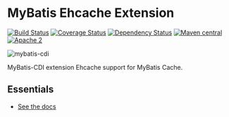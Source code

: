 MyBatis Ehcache Extension
=========================

[![Build Status](https://travis-ci.org/mybatis/ehcache-cache.svg?branch=master)](https://travis-ci.org/mybatis/ehcache-cache)
[![Coverage Status](https://coveralls.io/repos/mybatis/ehcache-cache/badge.svg?branch=master&service=github)](https://coveralls.io/github/mybatis/ehcache-cache?branch=master)
[![Dependency Status](https://www.versioneye.com/user/projects/560f3b3b5a262f001a000a20/badge.svg?style=flat)](https://www.versioneye.com/user/projects/560f3b3b5a262f001a000a20)
[![Maven central](https://maven-badges.herokuapp.com/maven-central/org.mybatis.caches/mybatis-ehcache/badge.svg)](https://maven-badges.herokuapp.com/maven-central/org.mybatis.caches/mybatis-ehcache)
[![Apache 2](http://img.shields.io/badge/license-Apache%202-red.svg)](http://www.apache.org/licenses/LICENSE-2.0)

![mybatis-cdi](http://mybatis.github.io/images/mybatis-logo.png)

MyBatis-CDI extension Ehcache support for MyBatis Cache.

Essentials
----------

* [See the docs](http://mybatis.github.io/ehcache-cache/)